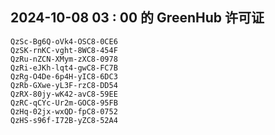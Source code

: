 ## 2024-10-08 03 : 00 的 GreenHub 许可证
```
QzSc-Bg6Q-oVk4-OSC8-0CE6
QzSK-rnKC-vght-8WC8-454F
QzRu-nZCN-XMym-zXC8-0978
QzRi-eJKh-lqt4-gwC8-FC7B
QzRg-O4De-6p4H-yIC8-6DC3
QzRb-GXwe-yL3F-rzC8-DD54
QzRX-80jy-wK42-avC8-59EE
QzRC-qCYc-Ur2m-GOC8-95FB
QzHq-02jx-wxQD-fpC8-0752
QzHS-s96f-I72B-yZC8-52A4
```
